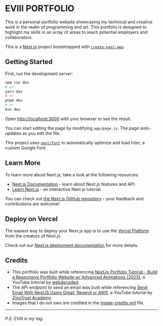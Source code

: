 # EVIII PORTFOLIO

This is a personal portfolio website showcasing my technical and creative work in the realm of programming and art. This portfolio is designed to highlight my skills in an array of areas to reach potential employers and collaborators.

This is a [Next.js](https://nextjs.org/) project bootstrapped with [`create-next-app`](https://github.com/vercel/next.js/tree/canary/packages/create-next-app).

## Getting Started

First, run the development server:

```bash
npm run dev
# or
yarn dev
# or
pnpm dev
# or
bun dev
```

Open [http://localhost:3000](http://localhost:3000) with your browser to see the result.

You can start editing the page by modifying `app/page.js`. The page auto-updates as you edit the file.

This project uses [`next/font`](https://nextjs.org/docs/basic-features/font-optimization) to automatically optimize and load Inter, a custom Google Font.

## Learn More

To learn more about Next.js, take a look at the following resources:

- [Next.js Documentation](https://nextjs.org/docs) - learn about Next.js features and API.
- [Learn Next.js](https://nextjs.org/learn) - an interactive Next.js tutorial.

You can check out [the Next.js GitHub repository](https://github.com/vercel/next.js/) - your feedback and contributions are welcome!

## Deploy on Vercel

The easiest way to deploy your Next.js app is to use the [Vercel Platform](https://vercel.com/new?utm_medium=default-template&filter=next.js&utm_source=create-next-app&utm_campaign=create-next-app-readme) from the creators of Next.js.

Check out our [Next.js deployment documentation](https://nextjs.org/docs/deployment) for more details.

## Credits
- This portfolio was built while referencing [NextJs Portfolio Tutorial - Build a Responsive Portfolio Website w/ Advanced Animations (2023)](https://youtu.be/Kb1f5bvF6f4?feature=shared), a YouTube tutorial by [webdecoded](https://www.youtube.com/@webdecoded).
- The API endpoint to send an email was built while referencing [Send Email With NextJS Using Gmail, Resend or AWS](https://youtu.be/oujAYWgYwtM?si=7-cLRc7CA7a1hlzW), a YouTube tutorial by [ZinoTrust Academy](https://www.youtube.com/@ZinoTrustAcademy).
- Images that I do not own are credited in the [image-credits.md](./public/images/image-credits.md) file.

---

###### P.S. EVIII is my tag.